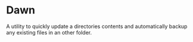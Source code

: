# Dawn

A utility to quickly update a directories contents and automatically backup any existing files in an other folder.
